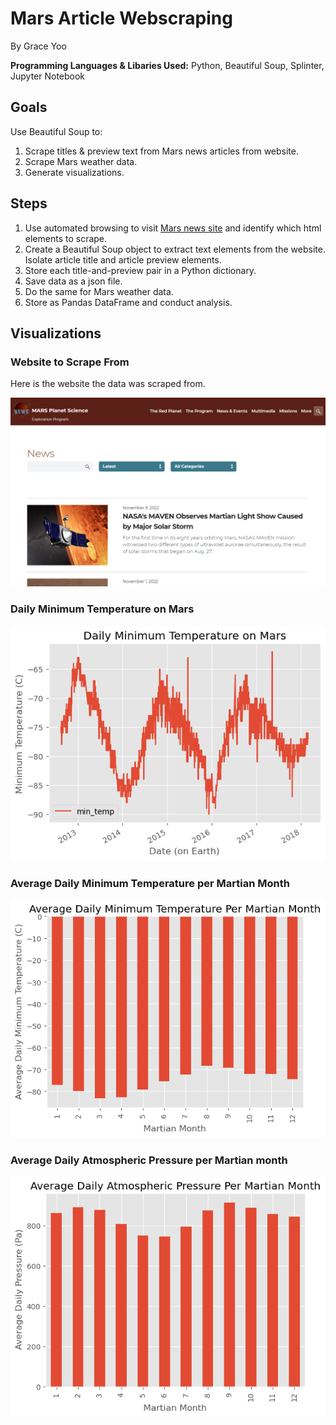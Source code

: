 # Mars Article Webscraping

By Grace Yoo

**Programming Languages & Libaries Used:** Python, Beautiful Soup, Splinter, Jupyter Notebook

## Goals
Use Beautiful Soup to:
1. Scrape titles & preview text from Mars news articles from website. 
2. Scrape Mars weather data. 
3. Generate visualizations. 

## Steps

1. Use automated browsing to visit [Mars news site](https://static.bc-edx.com/data/web/mars_news/index.html) and identify which html elements to scrape. 
2. Create a Beautiful Soup object to extract text elements from the website. Isolate article title and article preview elements.
3. Store each title-and-preview pair in a Python dictionary. 
4. Save data as a json file. 
5. Do the same for Mars weather data. 
6. Store as Pandas DataFrame and conduct analysis. 

## Visualizations

### Website to Scrape From

Here is the website the data was scraped from. 

![mars website.png](https://github.com/geyo/webscraping-challenge/blob/main/mars%20website.png)

### Daily Minimum Temperature on Mars

![monthly_temp_mars](https://github.com/geyo/webscraping-challenge/blob/main/daily%20min%20temp%20mars.png)

### Average Daily Minimum Temperature per Martian Month

![temp_mars](https://github.com/geyo/webscraping-challenge/blob/main/martian.png)

### Average Daily Atmospheric Pressure per Martian month

![daily_pressure_mars](https://github.com/geyo/webscraping-challenge/blob/main/atmospheric%20pressure.png)
